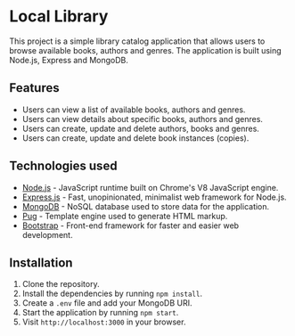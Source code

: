 # Local Library

This project is a simple library catalog application that allows users to browse available books, authors and genres. The application is built using Node.js, Express and MongoDB.

## Features

- Users can view a list of available books, authors and genres.
- Users can view details about specific books, authors and genres.
- Users can create, update and delete authors, books and genres.
- Users can create, update and delete book instances (copies).

## Technologies used

- [Node.js](https://nodejs.org/en/) - JavaScript runtime built on Chrome's V8 JavaScript engine.
- [Express.js](https://expressjs.com/) - Fast, unopinionated, minimalist web framework for Node.js.
- [MongoDB](https://www.mongodb.com/) - NoSQL database used to store data for the application.
- [Pug](https://pugjs.org/) - Template engine used to generate HTML markup.
- [Bootstrap](https://getbootstrap.com/) - Front-end framework for faster and easier web development.

## Installation

1. Clone the repository.
2. Install the dependencies by running `npm install`.
3. Create a `.env` file and add your MongoDB URI.
4. Start the application by running `npm start`.
5. Visit `http://localhost:3000` in your browser.
